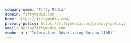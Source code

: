 ```yaml
---
company-name: "Fifty Media"
domain: fiftymedia.com
home: https://fiftymedia.com/
privacy-policy: https://fiftymedia.com/privacy-policy/
email: hello@fiftymedia.com
member-of: "Interactive Advertising Bureau (IAB)"
---
```




